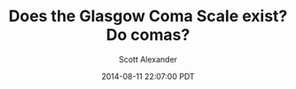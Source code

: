 ---
layout: podcast
title: "Does the Glasgow Coma Scale exist? Do comas?"
author: Scott Alexander
description: https://slatestarcodex.com/2014/08/11/does-the-glasgow-coma-scale-exist-do-comas/
date: 2014-08-11 22:07:00 PDT
length: 3936608
duration: 984
guid: does-the-glasgow-coma-scale-exist-do-comas
---